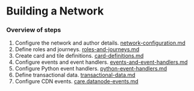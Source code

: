 # Building a Network

### Overview of steps

1. Configure the network and author details. [network-configuration.md](network-configuration.md "mention")
2. Define roles and journeys. [roles-and-journeys.md](roles-and-journeys.md "mention")
3. Create card and tile definitions. [card-definitions.md](card-definitions.md "mention")
4. Configure events and event handlers. [events-and-event-handlers.md](events-and-event-handlers.md "mention")
5. Configure Python event handlers. [python-event-handlers.md](python-event-handlers.md "mention")
6. Define transactional data. [transactional-data.md](transactional-data.md "mention")
7. Configure CDN events. [care.datanode-events.md](care.datanode-events.md "mention")
